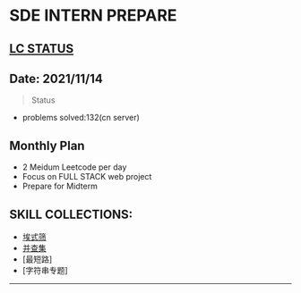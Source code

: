 # SDE INTERN PREPARE
[LC STATUS](https://leetcode-cn.com/u/nrtmos/)
---
## Date: 2021/11/14
> Status
- problems solved:132(cn server)
## Monthly Plan
- 2 Meidum Leetcode per day
- Focus on FULL STACK web project
- Prepare for Midterm
## SKILL COLLECTIONS:
- [埃式筛](https://blog.csdn.net/holly_Z_P_F/article/details/85063174)
- [并查集](https://zhuanlan.zhihu.com/p/93647900/)
- [最短路]
- [字符串专题]
---




